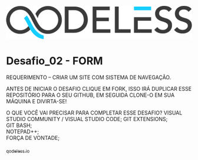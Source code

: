 ![logo](https://github.com/gitqodeless/gitqodeless/blob/main/logo1.png?raw=true)

# Desafio_02 - FORM
REQUERIMENTO – CRIAR UM SITE COM SISTEMA DE NAVEGAÇÃO.

ANTES DE INICIAR O DESAFIO CLIQUE EM FORK, ISSO IRÁ DUPLICAR ESSE REPOSITÓRIO PARA O SEU GITHUB, EM SEGUIDA CLONE-O EM SUA MÁQUINA E DIVIRTA-SE!

O QUE VOCÊ VAI PRECISAR PARA COMPLETAR ESSE DESAFIO?
VISUAL STUDIO COMMUNITY / VISUAL STUDIO CODE; GIT EXTENSIONS; \
GIT BASH; \
NOTEPAD++; \
FORÇA DE VONTADE;

[<sub>qodeless.io<sub>](https://qodeless.io)
